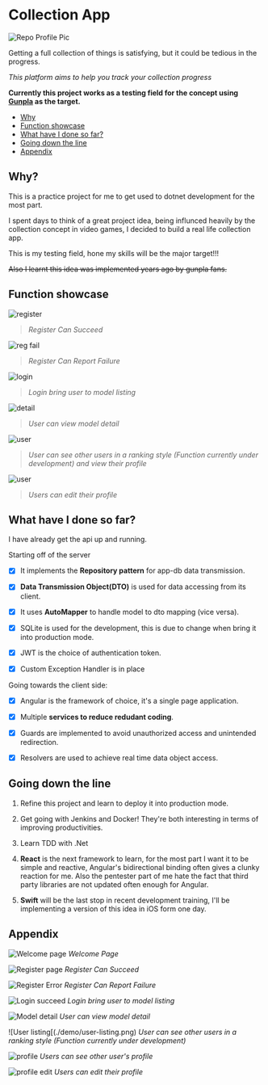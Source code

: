# Collection App

![Repo Profile Pic](./repository-open-graph-template.png)

Getting a full collection of things is satisfying, but it could be tedious in the progress.

*This platform aims to help you track your collection progress*

**Currently this project works as a testing field for the concept using [Gunpla](https://en.wikipedia.org/wiki/Gundam_model) as the target.**

- [Why](#why)
- [Function showcase](#function-showcase)
- [What have I done so far?](#what-have-i-done-so-far)
- [Going down the line](#going-down-the-line)
- [Appendix](#appendix)

## Why?

This is a practice project for me to get used to dotnet development for the most part. 

I spent days to think of a great project idea, being influnced heavily by the collection concept in video games, I decided to build a real life collection app.

This is my testing field, hone my skills will be the major target!!!

~~Also I learnt this idea was implemented years ago by gunpla fans.~~

## Function showcase

![register](./demo/register.gif)

> *Register Can Succeed*

![reg fail](./demo/register-fail.gif)

> *Register Can Report Failure*

![login](./demo/login.gif)

> *Login bring user to model listing*

![detail](./demo/detail.gif)

> *User can view model detail*

![user](./demo/users.gif)

> *User can see other users in a ranking style (Function currently under development) and view their profile*

![user](./demo/edit.gif)

> *Users can edit their profile*


## What have I done so far?

I have already get the api up and running.

Starting off of the server

- [x] It implements the **Repository pattern** for app-db data transmission.

- [x] **Data Transmission Object(DTO)** is used for data accessing from its client.

- [x] It uses **AutoMapper** to handle model to dto mapping (vice versa).

- [x] SQLite is used for the development, this is due to change when bring it into production mode.

- [x] JWT is the choice of authentication token.

- [x] Custom Exception Handler is in place

Going towards the client side:

- [x] Angular is the framework of choice, it's a single page application.

- [x] Multiple **services to reduce redudant coding**.

- [x] Guards are implemented to avoid unauthorized access and unintended redirection.

- [x] Resolvers are used to achieve real time data object access.

## Going down the line

1. Refine this project and learn to deploy it into production mode.

2. Get going with Jenkins and Docker! They're both interesting in terms of improving productivities.

3. Learn TDD with .Net

4. **React** is the next framework to learn, for the most part I want it to be simple and reactive, Angular's bidirectional binding often gives a clunky reaction for me. Also the pentester part of me hate the fact that third party libraries are not updated often enough for Angular.

5. **Swift** will be the last stop in recent development training, I'll be implementing a version of this idea in iOS form one day.

## Appendix

![Welcome page](./demo/welcome.png)
*Welcome Page*

![Register page](./demo/register.png)
*Register Can Succeed*

![Register Error](./demo/register-err.png)
*Register Can Report Failure*

![Login succeed](./demo/login.png)
*Login bring user to model listing*

![Model detail](./demo/model-detail.png)
*User can view model detail*

![User listing[(./demo/user-listing.png)
*User can see other users in a ranking style (Function currently under development)*

![profile](./demo/profile.png)
*Users can see other user's profile*

![profile edit](./demo/profile-editing.png)
*Users can edit their profile*

